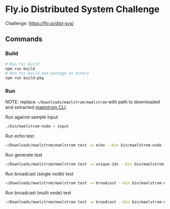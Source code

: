 # Fly.io Distributed System Challenge

Challenge: https://fly.io/dist-sys/

## Commands

### Build

```bash
# Run tsc build
npm run build
# Run tsc build and package as binary
npm run build:pkg
```

### Run

NOTE: replace `~/Downloads/maelstrom/maelstrom` with path to downloaded and extracted [maelstrom CLI](https://github.com/jepsen-io/maelstrom/releases/latest).

Run against sample input

```bash
./bin/maelstrom-node < input
```

Run echo test

```bash
~/Downloads/maelstrom/maelstrom test -w echo --bin bin/maelstrom-node --node-count 1 --time-limit 10
```

Run generate test

```bash
~/Downloads/maelstrom/maelstrom test -w unique-ids --bin bin/maelstrom-node --time-limit 30 --rate 1000 --node-count 3 --availability total --nemesis partition

```

Run broadcast (single node) test

```bash
~/Downloads/maelstrom/maelstrom test -w broadcast --bin bin/maelstrom-node --node-count 1 --time-limit 20 --rate 10

```

Run broadcast (multi node) test

```bash
~/Downloads/maelstrom/maelstrom test -w broadcast --bin bin/maelstrom-node --node-count 5 --time-limit 20 --rate 10

```
